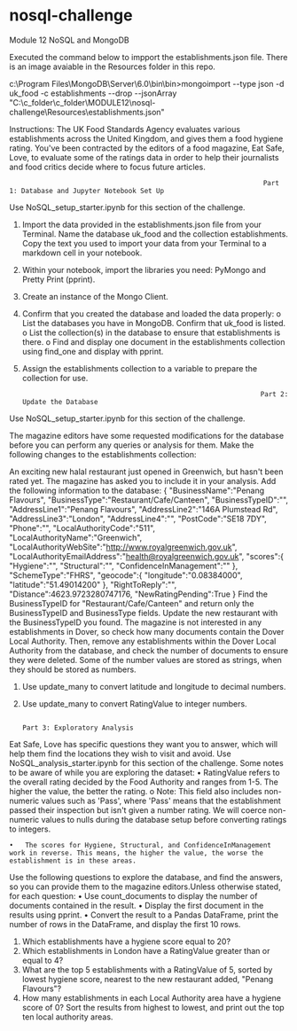 # nosql-challenge
Module 12 NoSQL and MongoDB

Executed the command below to impport the establishments.json file. There is an image avaiable in the Resources folder in this repo. 

c:\Program Files\MongoDB\Server\6.0\bin\bin>mongoimport --type json -d uk_food -c establishments --drop --jsonArray "C:\c_folder\c_folder\MODULE12\nosql-challenge\Resources\establishments.json"

Instructions:
The UK Food Standards Agency evaluates various establishments across the United Kingdom, and gives them a food hygiene rating. You've been contracted by the editors of a food magazine, Eat Safe, Love, to evaluate some of the ratings data in order to help their journalists and food critics decide where to focus future articles.

                                                                    Part 1: Database and Jupyter Notebook Set Up
Use NoSQL_setup_starter.ipynb for this section of the challenge.
1.	Import the data provided in the establishments.json file from your Terminal. Name the database uk_food and the collection establishments. Copy the text you used to import your data from your Terminal to a markdown cell in your notebook.
2.	Within your notebook, import the libraries you need: PyMongo and Pretty Print (pprint).
3.	Create an instance of the Mongo Client.
4.	Confirm that you created the database and loaded the data properly:
    o	List the databases you have in MongoDB. Confirm that uk_food is listed.
    o	List the collection(s) in the database to ensure that establishments is there.
    o	Find and display one document in the establishments collection using find_one and display with pprint.
5.	Assign the establishments collection to a variable to prepare the collection for use.


                                                                    Part 2: Update the Database
Use NoSQL_setup_starter.ipynb for this section of the challenge.

The magazine editors have some requested modifications for the database before you can perform any queries or analysis for them. Make the following changes to the establishments collection:

An exciting new halal restaurant just opened in Greenwich, but hasn't been rated yet. The magazine has asked you to include it in your analysis. Add the following information to the database:
{
    "BusinessName":"Penang Flavours",
    "BusinessType":"Restaurant/Cafe/Canteen",
    "BusinessTypeID":"",
    "AddressLine1":"Penang Flavours",
    "AddressLine2":"146A Plumstead Rd",
    "AddressLine3":"London",
    "AddressLine4":"",
    "PostCode":"SE18 7DY",
    "Phone":"",
    "LocalAuthorityCode":"511",
    "LocalAuthorityName":"Greenwich",
    "LocalAuthorityWebSite":"http://www.royalgreenwich.gov.uk",
    "LocalAuthorityEmailAddress":"health@royalgreenwich.gov.uk",
    "scores":{
        "Hygiene":"",
        "Structural":"",
        "ConfidenceInManagement":""
    },
    "SchemeType":"FHRS",
    "geocode":{
        "longitude":"0.08384000",
        "latitude":"51.49014200"
    },
    "RightToReply":"",
    "Distance":4623.9723280747176,
    "NewRatingPending":True
}
	Find the BusinessTypeID for "Restaurant/Cafe/Canteen" and return only the BusinessTypeID and BusinessType fields.
	Update the new restaurant with the BusinessTypeID you found.
	The magazine is not interested in any establishments in Dover, so check how many documents contain the Dover Local Authority. Then, remove any establishments within the Dover Local Authority from the database, and check the number of documents to ensure they were deleted.
	Some of the number values are stored as strings, when they should be stored as numbers.

1.	Use update_many to convert latitude and longitude to decimal numbers.
2.	Use update_many to convert RatingValue to integer numbers.


                                                                                Part 3: Exploratory Analysis
Eat Safe, Love has specific questions they want you to answer, which will help them find the locations they wish to visit and avoid.
Use NoSQL_analysis_starter.ipynb for this section of the challenge.
Some notes to be aware of while you are exploring the dataset:
    •	RatingValue refers to the overall rating decided by the Food Authority and ranges from 1-5. The higher the value, the better the rating.
        o	Note: This field also includes non-numeric values such as 'Pass', where 'Pass' means that the establishment passed their inspection but isn't given a number rating. We will coerce non-numeric values to nulls during the database setup before converting ratings to integers.

    •	The scores for Hygiene, Structural, and ConfidenceInManagement work in reverse. This means, the higher the value, the worse the establishment is in these areas.

Use the following questions to explore the database, and find the answers, so you can provide them to the magazine editors.Unless otherwise stated, for each question:
    •	Use count_documents to display the number of documents contained in the result.
    •	Display the first document in the results using pprint.
    •	Convert the result to a Pandas DataFrame, print the number of rows in the DataFrame, and display the first 10 rows.

1.	Which establishments have a hygiene score equal to 20?
2.	Which establishments in London have a RatingValue greater than or equal to 4?
3.	What are the top 5 establishments with a RatingValue of 5, sorted by lowest hygiene score, nearest to the new restaurant added, "Penang Flavours"?
4.	How many establishments in each Local Authority area have a hygiene score of 0? Sort the results from highest to lowest, and print out the top ten local authority areas.
